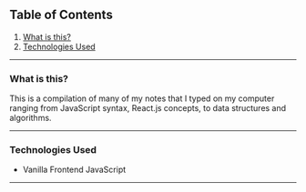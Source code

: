 ## Table of Contents

1. [What is this?](#id-section1)
2. [Technologies Used](#id-section2)

<hr>

<div  id='id-section1'/>

### What is this?

This is a compilation of many of my notes that I typed on my computer ranging from JavaScript syntax, React.js concepts, to data structures and algorithms.

<hr>

<div id='id-section2' />

### Technologies Used

* Vanilla Frontend JavaScript

<hr>